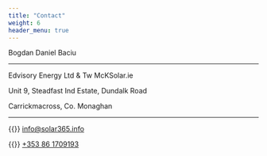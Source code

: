 ```yaml
---
title: "Contact"
weight: 6
header_menu: true
---
```

Bogdan Daniel Baciu

---

Edvisory Energy Ltd & Tw McKSolar.ie

Unit 9, Steadfast Ind Estate, Dundalk Road

Carrickmacross, Co. Monaghan

---

{{<icon class="fa fa-envelope">}}&nbsp;[info@solar365.info](mailto:info@solar365.info)

{{<icon class="fa fa-phone">}}&nbsp;[+353 86 1709193](tel:+353861709193)
